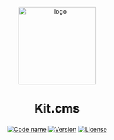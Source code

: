 <p align="center">
  <img src="https://raw.githubusercontent.com/kitcms/docs/master/img/logo-small.png" width="181" height="auto" alt="logo">
</p>

<h1 align="center">Kit.cms</h1>
<h3 align="center"></h3>

<div align="center">
  <!-- Code name -->
  <a href="https://github.com/kitcms/docs"><img src="https://img.shields.io/badge/code%20name-black%20whale-202020.svg?style=flat-square" alt="Code name"/></a>
  <!-- Version -->
  <a href="https://github.com/kitcms/cms/releases"><img src="https://img.shields.io/badge/version-0.1.0-green.svg?style=flat-square" alt="Version"/></a>
  <!-- License -->
  <a href="https://raw.githubusercontent.com/kitcms/cms/master/LICENSE.md"><img src="https://img.shields.io/badge/license-MIT-blue.svg?style=flat-square" alt="License" /></a>
</div>

<br><br><br><br>
